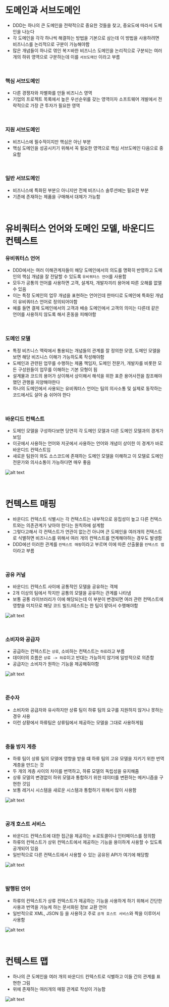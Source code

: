 # 도메인과 서브도메인

- DDD는 하나의 큰 도메인을 전략적으로 중요한 것들을 찾고, 중요도에 따라서 도메인을 나눈다
- 각 도메인을 각각 하나씩 해결하는 방법을 기본으로 삼는데 이 방법을 사용하려면 비즈니스를 논리적으로 구분이 가능해야함
- 많은 개념들이 하나로 엮인 복ㅈ바한 비즈니스 도메인을 논리적으로 구분되는 여러 개의 하위 영역으로 구분하는데 이를 `서브도메인` 이라고 부름

<br>

### 핵심 서브도메인

- 다른 경쟁자와 차별화를 만들 비즈니스 영역
- 기업의 프로젝트 목록에서 높은 우선순위를 갖는 영역이자 소프트웨어 개발에서 전략적으로 가장 큰 투자가 필요한 영역

<br>

### 지원 서브도메인

- 비즈니스에 필수적이지만 핵심은 아닌 부분
- 핵심 도메인을 성공시키기 위해서 꼭 필요한 영역으로 핵심 서브도메인 다음으로 중요함

<br>

### 일반 서브도메인

- 비즈니스에 특화된 부분으 아니지만 전체 비즈니스 솔루션에는 필요한 부분
- 기존에 존재하는 제품을 구매해서 대체가 가능함

<br>

# 유비쿼터스 언어와 도메인 모델, 바운디드 컨텍스트

### 유비쿼터스 언어

- DDD에서는 여러 이해관계자들이 해당 도메인에서의 의도를 명확히 반영하고 도메인의 핵심 개념을 잘 전달할 수 있도록 `유비쿼터스 언어`를 사용함
- 모두가 공통의 언어를 사용하면 고객, 설계자, 개발자끼리 용어에 따른 오해를 없앨 수 있음
- 이는 특정 도메인의 업무 개념을 표현하는 언어인데 한마디로 도메인에 특화된 개념이 유비쿼터스 언어로 정의되어야함
- 예를 들면 결제 도메인에서의 고객과 배송 도메인에서 고객의 의미는 다른데 같은 언어를 사용하지 않도록 해서 혼동을 피해야함

<br>

### 도메인 모델

- 특정 비즈니스 맥락에서 통용되는 개념들의 관계를 잘 정의한 모영, 도메인 모델을 보면 해당 비즈니스 이해가 가능하도록 작성해야함
- 도메인과 관련된 업무를 수행하는 제품 책임자, 도메인 전문가, 개발자를 비롯한 모든 구성원들이 업무를 이해하는 기본 모형이 됨
- 설계물과 코드의 용어가 상이해서 상이해서 해석을 위한 표준 용어사전을 참조해야 했던 관행을 지양해야한다
- 하나의 도메인에서 사용되는 유비쿼터스 언어는 팀의 의사소통 및 실제로 동작하는 코드에서도 살아 숨 쉬어야 한다

<br>

### 바운디드 컨텍스트

- 도메인 모델을 구성하다보면 당연히 각 도메인 모델과 다른 도메인 모델과의 경게가 보임
- 이곳에서 사용하는 언어와 저곳에서 사용하는 언어와 개념이 상이한 이 경계가 바로 바운디드 컨텍스트임
- 새로운 팀원이 와도 소스코드에 존재하는 도메인 모델을 이해하고 이 모델로 도메인 전문가와 의사소통이 가능하다면 매우 좋음

![alt text](image.png)

<br>

# 컨텍스트 매핑

- 바운디드 컨텍스트 식별시는 각 컨텍스트는 내부적으로 응집성이 높고 다른 컨텍스트와는 의존관계가 낮아야 한다는 원칙하에 설계함
- 그렇다고해서 각 컨텍스트가 연관이 없는건 아니며 큰 도메인을 여러개의 컨텍스트로 식별하면 비즈니스를 위해서 여러 개의 컨텍스트를 연계해야하는 경우도 발생함
- DDD에선 이러한 관계를 `컨텍스트 매핑`이라고 부르며 이에 따른 산출물을 `컨텍스트 맵`이라고 부름

<br>

### 공유 커널

- 바운디드 컨텍스트 사이에 공통적인 모델을 공유하는 객체
- 2개 이상의 팀에서 작지만 공통의 모델을 공유하는 관계를 나타냄
- 보통 공통 라이브러리가 이에 해당되는데 이 부분이 변경되면 여러 관련 컨텍스트에 영향을 미치므로 해당 코드 빌드/테스트는 한 팀이 맡아서 수행해야함

![alt text](image-1.png)

<br>

### 소비자와 공급자

- 공급하는 컨텍스트는 `상류`, 소비하는 컨텍스트는 `하류`라고 부름
- 데이터의 흐름은 `상류 -> 하류`이고 반대는 가능하지 않기에 일방적으로 의존함
- 공급자는 소비자가 원하는 기능을 제공해줘야함

![alt text](image-2.png)

<br>

### 준수자

- 소비자와 공급자와 유사하지만 상류 팀이 하류 팀의 요구를 지원하지 않거나 못하는 경우 사용
- 이런 상황에서 하류팀은 상류팀에서 제공하는 모델을 그대로 사용하게됨

<br>

### 충돌 방지 게층

- 하류 팀이 상류 팀의 모델에 영향을 받을 떄 하류 팀의 고유 모델을 지키기 위한 번역 계층을 만드는 것
- 두 개의 게층 사이의 차이를 번역하고, 하류 모델의 독립성을 유지해줌
- 상류 모델의 변경없이 하위 모델과 통합하기 위한 데이터를 변환하는 메커니즘을 구현한 것임
- 보통 레거시 시스템을 새로운 시스템과 통합하기 위해서 많이 사용함

![alt text](image-3.png)

<br>

### 공개 호스트 서비스

- 바운디드 컨텍스트에 대한 접근을 제공하는 ㅍ로토콜이나 인터페이스를 정의함
- 하류의 컨텍스트가 상위 컨텍스트에서 제공하는 기능을 용이하게 사용할 수 있도록 공개되어 있음
- 일반적으로 다른 컨텍스트에서 사용할 수 있는 공유된 API가 여기에 해당함

![alt text](image-4.png)

<br>

### 발행된 언어

- 하류의 컨텍스트가 상류 컨텍스트가 제공하는 기능을 사용하게 하기 위해서 간단한 사용과 번역을 가능케 하는 문서화된 정보 교환 언어
- 일반적으로 XML, JSON 등 을 사용하고 주로 `공개 호스트 서비스`와 짝을 이루어서 사용함

![alt text](image-5.png)

<br>

# 컨텍스트 맵

- 하나의 큰 도메인을 여러 개의 바운디드 컨텍스트로 식별하고 이들 간의 관계를 표현한 그림
- 위에 존재하는 여러개의 매핑 관계로 작성이 가능함

![alt text](image-6.png)
